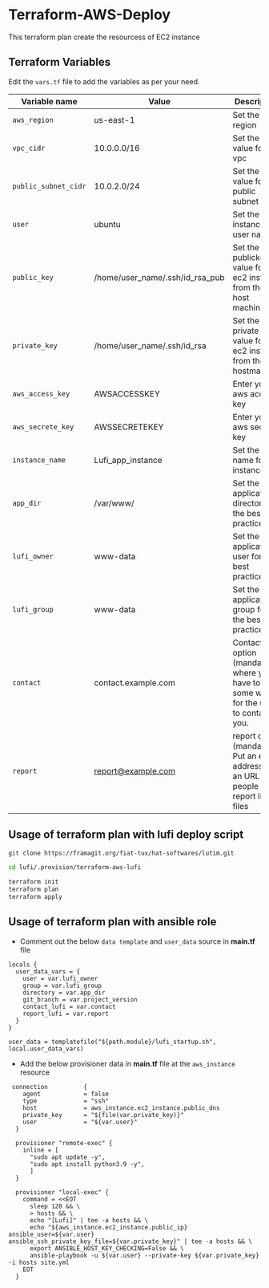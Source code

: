 # Terraform-AWS-Deploy

 This terraform plan create the resourcess of EC2 instance

## Terraform Variables
 Edit the `vars.tf` file to add the variables as per your need.

| Variable name | Value | Description |
| ------------- | ----- | ----------- |
| `aws_region` | us-east-1 | Set the region  |
| `vpc_cidr` | 10.0.0.0/16 | Set the cidr value for the vpc |
| `public_subnet_cidr` | 10.0.2.0/24 | Set the cidr value for the public subnet |
| `user` | ubuntu | Set the EC2 instance user name |
| `public_key` | /home/user_name/.ssh/id_rsa_pub | Set the publickey value for the ec2 instance from the host machine |
| `private_key` | /home/user_name/.ssh/id_rsa | Set the private key value for the ec2 instance from the hostmachine |
| `aws_access_key` | AWSACCESSKEY | Enter your aws access key |
| `aws_secrete_key` | AWSSECRETEKEY | Enter your aws secrete key |
| `instance_name` | Lufi_app_instance | Set the name for instance |
| `app_dir` | /var/www/ | Set the application directory for the best practice |
| `lufi_owner` | www-data | Set the application user for the best practice |
| `lufi_group` | www-data | Set the application group for the best practice |
| `contact` | contact.example.com | Contact option (mandatory), where you have to put some way for the users to contact you. |
| `report` | report@example.com | report option (mandatory) Put an email address or an URL to let people report illegal files |

## Usage of terraform plan with lufi deploy script

```sh 
git clone https://framagit.org/fiat-tux/hat-softwares/lutim.git

cd lufi/.provision/terraform-aws-lufi

terraform init
terraform plan
terraform apply
```
## Usage of terraform plan with ansible role

- Comment out the below `data template` and `user_data` source in __main.tf__ file

```hcl
locals {
  user_data_vars = {
    user = var.lufi_owner
    group = var.lufi_group
    directory = var.app_dir
    git_branch = var.project_version
    contact_lufi = var.contact
    report_lufi = var.report
  }
}
```

```hcl
user_data = templatefile("${path.module}/lufi_startup.sh", local.user_data_vars)
```

- Add the below provisioner data in __main.tf__ file at the `aws_instance` resource

```hcl
 connection          {
    agent            = false
    type             = "ssh"
    host             = aws_instance.ec2_instance.public_dns 
    private_key      = "${file(var.private_key)}"
    user             = "${var.user}"
  }

  provisioner "remote-exec" {
    inline = [
      "sudo apt update -y",
      "sudo apt install python3.9 -y",
      ]
  }

  provisioner "local-exec" {
    command = <<EOT
      sleep 120 && \
      > hosts && \
      echo "[Lufi]" | tee -a hosts && \
      echo "${aws_instance.ec2_instance.public_ip} ansible_user=${var.user} ansible_ssh_private_key_file=${var.private_key}" | tee -a hosts && \
      export ANSIBLE_HOST_KEY_CHECKING=False && \
      ansible-playbook -u ${var.user} --private-key ${var.private_key} -i hosts site.yml
    EOT
  }
```  



